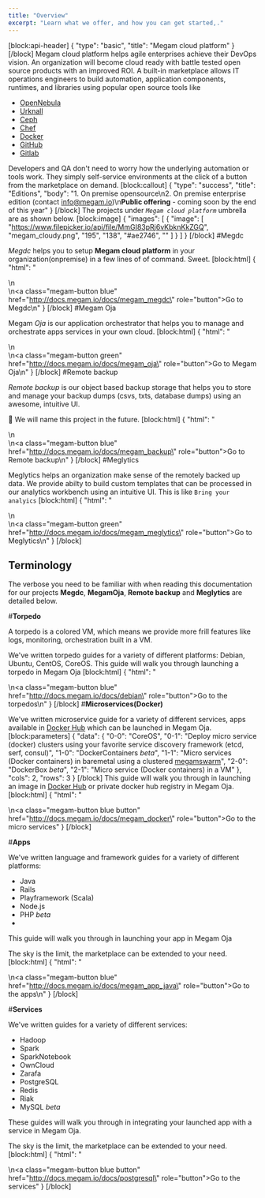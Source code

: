```yaml
---
title: "Overview"
excerpt: "Learn what we offer, and how you can get started,."
---
```

[block:api-header]
{
  "type": "basic",
  "title": "Megam cloud platform"
}
[/block]
Megam  cloud platform helps agile enterprises achieve their DevOps vision. An organization will become cloud ready with battle tested open source products with an improved ROI. A built-in marketplace allows IT operations engineers to build automation, application components, runtimes, and libraries using popular open source tools like 

* [OpenNebula](http://opennebula.org)
* [Urknall](http://urknall.dynport.de/)
* [Ceph](http://ceph.com)
* [Chef](https://chef.io)
* [Docker](http://docker.com)
* [GitHub](https://github.com/megamsys)
* [Gitlab](https://gitlab.com) 

Developers and QA don't need to worry how the underlying automation or tools work. They simply self-service environments at the click of a button from the marketplace on demand.
[block:callout]
{
  "type": "success",
  "title": "Editions",
  "body": "1. On premise opensource\n2. On premise enterprise edition (contact [info@megam.io](mailto:info@megam.io))\n**Public offering**  -  coming soon by the end of this year"
}
[/block]
The projects under *`Megam cloud platform`* umbrella are as shown below.
[block:image]
{
  "images": [
    {
      "image": [
        "https://www.filepicker.io/api/file/MmGI83pRj6vKbknKkZGQ",
        "megam_cloudy.png",
        "195",
        "138",
        "#ae2746",
        ""
      ]
    }
  ]
}
[/block]
#Megdc

*Megdc*  helps you to setup **Megam cloud platform** in your organization(onpremise) in a few lines of of command. Sweet. 
[block:html]
{
  "html": "<div></div>\n<div></div>\n<a class=\"megam-button blue\" href=\"http://docs.megam.io/docs/megam_megdc\" role=\"button\">Go to Megdc</a><style></style>\n<style></style>"
}
[/block]
#Megam Oja

Megam *Oja* is our application orchestrator that helps you to manage and orchestrate apps services in your own cloud.
[block:html]
{
  "html": "<div></div>\n<div></div>\n<a class=\"megam-button green\" href=\"http://docs.megam.io/docs/megam_oja\" role=\"button\">Go to Megam Oja</a><style></style>\n<style></style>"
}
[/block]
#Remote backup

*Remote backup* is our object based backup storage that helps you to store and manage your backup dumps (csvs, txts, database dumps) using an awesome, intuitive UI.  

:1234:  We will name this project in the future.
[block:html]
{
  "html": "<div></div>\n<div></div>\n<a class=\"megam-button blue\" href=\"http://docs.megam.io/docs/megam_backup\" role=\"button\">Go to Remote backup</a><style></style>\n<style></style>"
}
[/block]
#Meglytics

Meglytics helps an organization make sense of the remotely backed up data. We provide abilty to build custom templates that can be processed in our analytics workbench using an intuitive UI. This is like `Bring your analyics` 
[block:html]
{
  "html": "<div></div>\n<div></div>\n<a class=\"megam-button green\" href=\"http://docs.megam.io/docs/megam_meglytics\" role=\"button\">Go to Meglytics</a><style></style>\n<style></style>"
}
[/block]
## Terminology 

The verbose you need to be familiar with when reading this documentation for our projects **Megdc**, **MegamOja**, **Remote backup** and **Meglytics** are detailed below. 

 #<b>Torpedo</b>

A torpedo is a colored VM, which means we provide more frill features like logs, monitoring, orchestration built in  a VM.

We've written torpedo guides for a variety of different platforms: Debian, Ubuntu, CentOS, CoreOS. This guide will walk you through launching a torpedo in Megam Oja
[block:html]
{
  "html": "<div></div>\n<a class=\"megam-button blue\" href=\"http://docs.megam.io/docs/debian\" role=\"button\">Go to the torpedos</a>\n<style>\n\n</style>"
}
[/block]
#<b>Microservices(Docker)</b>

We've written microservice  guide for a variety of different services, apps available in  [Docker Hub](hub.docker.com)  which can be launched in Megam Oja. 
[block:parameters]
{
  "data": {
    "0-0": "CoreOS",
    "0-1": "Deploy micro service (docker) clusters using your favorite service discovery framework (etcd, serf, consul)",
    "1-0": "DockerContainers *beta*",
    "1-1": "Micro services (Docker containers) in baremetal using a clustered [megamswarm](doc:megam_cmp_install)",
    "2-0": "DockerBox *beta*",
    "2-1": "Micro service (Docker containers) in a VM"
  },
  "cols": 2,
  "rows": 3
}
[/block]
This guide will walk you through in launching an image in [Docker Hub](hub.docker.com) or private docker hub registry in Megam Oja.
[block:html]
{
  "html": "<div></div>\n<a class=\"megam-button blue button\" href=\"http://docs.megam.io/docs/megam_docker\" role=\"button\">Go to the micro services</a><style></style>"
}
[/block]

#<b>Apps</b>

We've written language and framework guides for a variety of different platforms: 
- Java
- Rails
- Playframework (Scala)
- Node.js 
- PHP *beta*
- 
This guide will walk you through in launching your app in Megam Oja

The sky is the limit, the marketplace can be extended to your need.
[block:html]
{
  "html": "<div></div>\n<a class=\"megam-button blue\" href=\"http://docs.megam.io/docs/megam_app_java\" role=\"button\">Go to the apps</a>\n<style>\n</style>"
}
[/block]

#<b>Services</b>

We've written guides for a variety of different services: 
- Hadoop
- Spark
- SparkNotebook
- OwnCloud
- Zarafa
- PostgreSQL
- Redis
- Riak
- MySQL *beta*

These guides will walk you through in integrating your launched app with a service in Megam Oja.

The sky is the limit, the marketplace can be extended to your need.
[block:html]
{
  "html": "<div></div>\n<a class=\"megam-button blue button\" href=\"http://docs.megam.io/docs/postgresql\" role=\"button\">Go to the services</a><style></style>"
}
[/block]